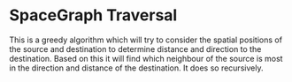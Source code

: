 # SpaceGraph Traversal

This is a greedy algorithm which will try to consider the spatial positions of the source and destination to determine distance and direction to the destination. Based on this it will find which neighbour of the source is most in the direction and distance of the destination. It does so recursively.